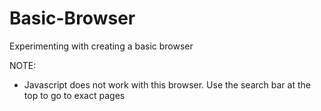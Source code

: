# Basic-Browser
 Experimenting with creating a basic browser

NOTE:
- Javascript does not work with this browser. Use the search bar at the top to go to exact pages